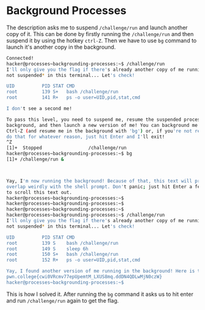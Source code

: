 # Background Processes

The description asks me to suspend `/challenge/run` and launch another copy of it.
This can be done by firstly running the `/challenge/run` and then suspend it by using the hotkey `ctrl-Z`.
Then we have to use `bg` command to launch it's another copy in the background.

```bash
Connected!
hacker@processes~backgrounding-processes:~$ /challenge/run
I'll only give you the flag if there's already another copy of me running *and
not suspended* in this terminal... Let's check!

UID          PID STAT CMD
root         139 S+   bash /challenge/run
root         141 R+   ps -o user=UID,pid,stat,cmd

I don't see a second me!

To pass this level, you need to suspend me, resume the suspended process in the
background, and then launch a new version of me! You can background me with
Ctrl-Z (and resume me in the background with 'bg') or, if you're not ready to
do that for whatever reason, just hit Enter and I'll exit!
^Z
[1]+  Stopped                 /challenge/run
hacker@processes~backgrounding-processes:~$ bg
[1]+ /challenge/run &



Yay, I'm now running the background! Because of that, this text will probably
overlap weirdly with the shell prompt. Don't panic; just hit Enter a few times
to scroll this text out.
hacker@processes~backgrounding-processes:~$
hacker@processes~backgrounding-processes:~$
hacker@processes~backgrounding-processes:~$
hacker@processes~backgrounding-processes:~$ /challenge/run
I'll only give you the flag if there's already another copy of me running *and
not suspended* in this terminal... Let's check!

UID          PID STAT CMD
root         139 S    bash /challenge/run
root         149 S    sleep 6h
root         150 S+   bash /challenge/run
root         152 R+   ps -o user=UID,pid,stat,cmd

Yay, I found another version of me running in the background! Here is the flag:
pwn.college{cwi0VRcmv77epUpemtM_LXUS8mq.ddDN4QDLwMjN0czW}
hacker@processes~backgrounding-processes:~$
```

This is how I solved it.
After running the `bg` command it asks us to hit enter and run `/challenge/run` again to get the flag.
